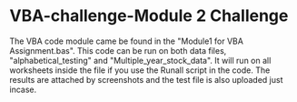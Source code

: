 # VBA-challenge-Module 2 Challenge
The VBA code module came be found in the "Module1 for VBA Assignment.bas".
This code can be run on both data files, "alphabetical_testing" and "Multiple_year_stock_data".
It will run on all worksheets inside the file if you use the Runall script in the code.
The results are attached by screenshots and the test file is also uploaded just incase.


